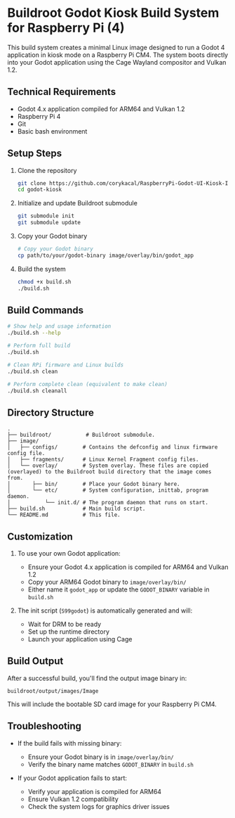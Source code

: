 # Buildroot Godot Kiosk Build System for Raspberry Pi (4)

This build system creates a minimal Linux image designed to run a Godot 4 application in kiosk mode on a Raspberry Pi CM4. The system boots directly into your Godot application using the Cage Wayland compositor and Vulkan 1.2.

## Technical Requirements

- Godot 4.x application compiled for ARM64 and Vulkan 1.2
- Raspberry Pi 4
- Git
- Basic bash environment

## Setup Steps

1. Clone the repository
   ```bash
   git clone https://github.com/corykacal/RaspberryPi-Godot-UI-Kiosk-Image godot-kiosk
   cd godot-kiosk
   ```

2. Initialize and update Buildroot submodule
   ```bash
   git submodule init
   git submodule update
   ```

3. Copy your Godot binary
   ```bash   
   # Copy your Godot binary
   cp path/to/your/godot-binary image/overlay/bin/godot_app
   ```

4. Build the system
   ```bash
   chmod +x build.sh
   ./build.sh
   ```

## Build Commands

```bash
# Show help and usage information
./build.sh --help

# Perform full build
./build.sh

# Clean RPi firmware and Linux builds
./build.sh clean

# Perform complete clean (equivalent to make clean)
./build.sh cleanall
```

## Directory Structure

```
.
├── buildroot/           # Buildroot submodule.
├── image/
│   ├── configs/        # Contains the defconfig and linux firmware config file.
│   ├── fragments/      # Linux Kernel Fragment config files.
│   └── overlay/        # System overlay. These files are copied (overlayed) to the Buildroot build directory that the image comes from. 
│       ├── bin/        # Place your Godot binary here.
│       └── etc/        # System configuration, inittab, program daemon. 
│           └── init.d/ # The program daemon that runs on start.
├── build.sh            # Main build script.
└── README.md           # This file.
```

## Customization

1. To use your own Godot application:
   - Ensure your Godot 4.x application is compiled for ARM64 and Vulkan 1.2
   - Copy your ARM64 Godot binary to `image/overlay/bin/`
   - Either name it `godot_app` or update the `GODOT_BINARY` variable in `build.sh`

2. The init script (`S99godot`) is automatically generated and will:
   - Wait for DRM to be ready
   - Set up the runtime directory
   - Launch your application using Cage

## Build Output

After a successful build, you'll find the output image binary in:
```
buildroot/output/images/Image
```

This will include the bootable SD card image for your Raspberry Pi CM4.

## Troubleshooting

 - If the build fails with missing binary:
   - Ensure your Godot binary is in `image/overlay/bin/`
   - Verify the binary name matches `GODOT_BINARY` in `build.sh`

 - If your Godot application fails to start:
   - Verify your application is compiled for ARM64
   - Ensure Vulkan 1.2 compatibility
   - Check the system logs for graphics driver issues

